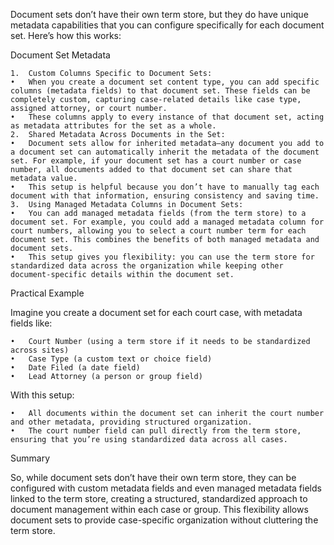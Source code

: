 Document sets don’t have their own term store, but they do have unique metadata capabilities that you can configure specifically for each document set. Here’s how this works:

Document Set Metadata

	1.	Custom Columns Specific to Document Sets:
	•	When you create a document set content type, you can add specific columns (metadata fields) to that document set. These fields can be completely custom, capturing case-related details like case type, assigned attorney, or court number.
	•	These columns apply to every instance of that document set, acting as metadata attributes for the set as a whole.
	2.	Shared Metadata Across Documents in the Set:
	•	Document sets allow for inherited metadata—any document you add to a document set can automatically inherit the metadata of the document set. For example, if your document set has a court number or case number, all documents added to that document set can share that metadata value.
	•	This setup is helpful because you don’t have to manually tag each document with that information, ensuring consistency and saving time.
	3.	Using Managed Metadata Columns in Document Sets:
	•	You can add managed metadata fields (from the term store) to a document set. For example, you could add a managed metadata column for court numbers, allowing you to select a court number term for each document set. This combines the benefits of both managed metadata and document sets.
	•	This setup gives you flexibility: you can use the term store for standardized data across the organization while keeping other document-specific details within the document set.

Practical Example

Imagine you create a document set for each court case, with metadata fields like:

	•	Court Number (using a term store if it needs to be standardized across sites)
	•	Case Type (a custom text or choice field)
	•	Date Filed (a date field)
	•	Lead Attorney (a person or group field)

With this setup:

	•	All documents within the document set can inherit the court number and other metadata, providing structured organization.
	•	The court number field can pull directly from the term store, ensuring that you’re using standardized data across all cases.

Summary

So, while document sets don’t have their own term store, they can be configured with custom metadata fields and even managed metadata fields linked to the term store, creating a structured, standardized approach to document management within each case or group. This flexibility allows document sets to provide case-specific organization without cluttering the term store.